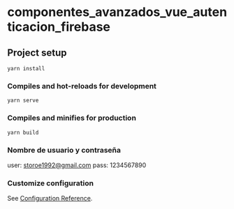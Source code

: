 # componentes_avanzados_vue_autenticacion_firebase

## Project setup
```
yarn install
```

### Compiles and hot-reloads for development
```
yarn serve
```

### Compiles and minifies for production
```
yarn build
```

### Nombre de usuario y contraseña
user: storoe1992@gmail.com
pass: 1234567890

### Customize configuration
See [Configuration Reference](https://cli.vuejs.org/config/).
